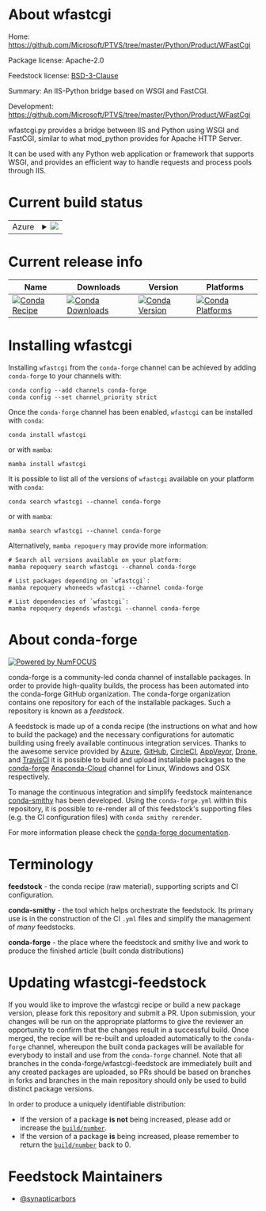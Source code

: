 About wfastcgi
==============

Home: https://github.com/Microsoft/PTVS/tree/master/Python/Product/WFastCgi

Package license: Apache-2.0

Feedstock license: [BSD-3-Clause](https://github.com/conda-forge/wfastcgi-feedstock/blob/main/LICENSE.txt)

Summary: An IIS-Python bridge based on WSGI and FastCGI.

Development: https://github.com/Microsoft/PTVS/tree/master/Python/Product/WFastCgi

wfastcgi.py provides a bridge between IIS and Python using WSGI and FastCGI, similar to
what mod_python provides for Apache HTTP Server.

It can be used with any Python web application or framework that supports WSGI, and provides
an efficient way to handle requests and process pools through IIS.


Current build status
====================


<table>
    
  <tr>
    <td>Azure</td>
    <td>
      <details>
        <summary>
          <a href="https://dev.azure.com/conda-forge/feedstock-builds/_build/latest?definitionId=5862&branchName=main">
            <img src="https://dev.azure.com/conda-forge/feedstock-builds/_apis/build/status/wfastcgi-feedstock?branchName=main">
          </a>
        </summary>
        <table>
          <thead><tr><th>Variant</th><th>Status</th></tr></thead>
          <tbody><tr>
              <td>win_64_python3.10.____cpython</td>
              <td>
                <a href="https://dev.azure.com/conda-forge/feedstock-builds/_build/latest?definitionId=5862&branchName=main">
                  <img src="https://dev.azure.com/conda-forge/feedstock-builds/_apis/build/status/wfastcgi-feedstock?branchName=main&jobName=win&configuration=win_64_python3.10.____cpython" alt="variant">
                </a>
              </td>
            </tr><tr>
              <td>win_64_python3.11.____cpython</td>
              <td>
                <a href="https://dev.azure.com/conda-forge/feedstock-builds/_build/latest?definitionId=5862&branchName=main">
                  <img src="https://dev.azure.com/conda-forge/feedstock-builds/_apis/build/status/wfastcgi-feedstock?branchName=main&jobName=win&configuration=win_64_python3.11.____cpython" alt="variant">
                </a>
              </td>
            </tr><tr>
              <td>win_64_python3.8.____73_pypy</td>
              <td>
                <a href="https://dev.azure.com/conda-forge/feedstock-builds/_build/latest?definitionId=5862&branchName=main">
                  <img src="https://dev.azure.com/conda-forge/feedstock-builds/_apis/build/status/wfastcgi-feedstock?branchName=main&jobName=win&configuration=win_64_python3.8.____73_pypy" alt="variant">
                </a>
              </td>
            </tr><tr>
              <td>win_64_python3.8.____cpython</td>
              <td>
                <a href="https://dev.azure.com/conda-forge/feedstock-builds/_build/latest?definitionId=5862&branchName=main">
                  <img src="https://dev.azure.com/conda-forge/feedstock-builds/_apis/build/status/wfastcgi-feedstock?branchName=main&jobName=win&configuration=win_64_python3.8.____cpython" alt="variant">
                </a>
              </td>
            </tr><tr>
              <td>win_64_python3.9.____73_pypy</td>
              <td>
                <a href="https://dev.azure.com/conda-forge/feedstock-builds/_build/latest?definitionId=5862&branchName=main">
                  <img src="https://dev.azure.com/conda-forge/feedstock-builds/_apis/build/status/wfastcgi-feedstock?branchName=main&jobName=win&configuration=win_64_python3.9.____73_pypy" alt="variant">
                </a>
              </td>
            </tr><tr>
              <td>win_64_python3.9.____cpython</td>
              <td>
                <a href="https://dev.azure.com/conda-forge/feedstock-builds/_build/latest?definitionId=5862&branchName=main">
                  <img src="https://dev.azure.com/conda-forge/feedstock-builds/_apis/build/status/wfastcgi-feedstock?branchName=main&jobName=win&configuration=win_64_python3.9.____cpython" alt="variant">
                </a>
              </td>
            </tr>
          </tbody>
        </table>
      </details>
    </td>
  </tr>
</table>

Current release info
====================

| Name | Downloads | Version | Platforms |
| --- | --- | --- | --- |
| [![Conda Recipe](https://img.shields.io/badge/recipe-wfastcgi-green.svg)](https://anaconda.org/conda-forge/wfastcgi) | [![Conda Downloads](https://img.shields.io/conda/dn/conda-forge/wfastcgi.svg)](https://anaconda.org/conda-forge/wfastcgi) | [![Conda Version](https://img.shields.io/conda/vn/conda-forge/wfastcgi.svg)](https://anaconda.org/conda-forge/wfastcgi) | [![Conda Platforms](https://img.shields.io/conda/pn/conda-forge/wfastcgi.svg)](https://anaconda.org/conda-forge/wfastcgi) |

Installing wfastcgi
===================

Installing `wfastcgi` from the `conda-forge` channel can be achieved by adding `conda-forge` to your channels with:

```
conda config --add channels conda-forge
conda config --set channel_priority strict
```

Once the `conda-forge` channel has been enabled, `wfastcgi` can be installed with `conda`:

```
conda install wfastcgi
```

or with `mamba`:

```
mamba install wfastcgi
```

It is possible to list all of the versions of `wfastcgi` available on your platform with `conda`:

```
conda search wfastcgi --channel conda-forge
```

or with `mamba`:

```
mamba search wfastcgi --channel conda-forge
```

Alternatively, `mamba repoquery` may provide more information:

```
# Search all versions available on your platform:
mamba repoquery search wfastcgi --channel conda-forge

# List packages depending on `wfastcgi`:
mamba repoquery whoneeds wfastcgi --channel conda-forge

# List dependencies of `wfastcgi`:
mamba repoquery depends wfastcgi --channel conda-forge
```


About conda-forge
=================

[![Powered by
NumFOCUS](https://img.shields.io/badge/powered%20by-NumFOCUS-orange.svg?style=flat&colorA=E1523D&colorB=007D8A)](https://numfocus.org)

conda-forge is a community-led conda channel of installable packages.
In order to provide high-quality builds, the process has been automated into the
conda-forge GitHub organization. The conda-forge organization contains one repository
for each of the installable packages. Such a repository is known as a *feedstock*.

A feedstock is made up of a conda recipe (the instructions on what and how to build
the package) and the necessary configurations for automatic building using freely
available continuous integration services. Thanks to the awesome service provided by
[Azure](https://azure.microsoft.com/en-us/services/devops/), [GitHub](https://github.com/),
[CircleCI](https://circleci.com/), [AppVeyor](https://www.appveyor.com/),
[Drone](https://cloud.drone.io/welcome), and [TravisCI](https://travis-ci.com/)
it is possible to build and upload installable packages to the
[conda-forge](https://anaconda.org/conda-forge) [Anaconda-Cloud](https://anaconda.org/)
channel for Linux, Windows and OSX respectively.

To manage the continuous integration and simplify feedstock maintenance
[conda-smithy](https://github.com/conda-forge/conda-smithy) has been developed.
Using the ``conda-forge.yml`` within this repository, it is possible to re-render all of
this feedstock's supporting files (e.g. the CI configuration files) with ``conda smithy rerender``.

For more information please check the [conda-forge documentation](https://conda-forge.org/docs/).

Terminology
===========

**feedstock** - the conda recipe (raw material), supporting scripts and CI configuration.

**conda-smithy** - the tool which helps orchestrate the feedstock.
                   Its primary use is in the construction of the CI ``.yml`` files
                   and simplify the management of *many* feedstocks.

**conda-forge** - the place where the feedstock and smithy live and work to
                  produce the finished article (built conda distributions)


Updating wfastcgi-feedstock
===========================

If you would like to improve the wfastcgi recipe or build a new
package version, please fork this repository and submit a PR. Upon submission,
your changes will be run on the appropriate platforms to give the reviewer an
opportunity to confirm that the changes result in a successful build. Once
merged, the recipe will be re-built and uploaded automatically to the
`conda-forge` channel, whereupon the built conda packages will be available for
everybody to install and use from the `conda-forge` channel.
Note that all branches in the conda-forge/wfastcgi-feedstock are
immediately built and any created packages are uploaded, so PRs should be based
on branches in forks and branches in the main repository should only be used to
build distinct package versions.

In order to produce a uniquely identifiable distribution:
 * If the version of a package **is not** being increased, please add or increase
   the [``build/number``](https://docs.conda.io/projects/conda-build/en/latest/resources/define-metadata.html#build-number-and-string).
 * If the version of a package **is** being increased, please remember to return
   the [``build/number``](https://docs.conda.io/projects/conda-build/en/latest/resources/define-metadata.html#build-number-and-string)
   back to 0.

Feedstock Maintainers
=====================

* [@synapticarbors](https://github.com/synapticarbors/)

